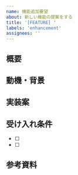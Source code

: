 ```yaml
---
name: 機能追加要望
about: 新しい機能の提案をする
title: '[FEATURE] '
labels: 'enhancement'
assignees: ''
---
```


## 概要
<!-- 追加したい機能の概要を説明してください -->

## 動機・背景
<!-- なぜこの機能が必要なのかを説明してください -->

## 実装案
<!-- どのように実装するかのアイデアがあれば記載してください -->

## 受け入れ条件
<!-- 機能が完成したと判断する基準を記載してください -->
- [ ] 
- [ ] 

## 参考資料
<!-- 関連するドキュメントやリンクがあれば記載してください -->